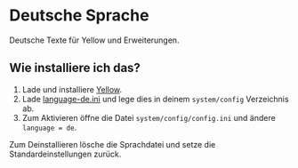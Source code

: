 Deutsche Sprache
================
Deutsche Texte für Yellow und Erweiterungen.

Wie installiere ich das?
------------------------
1. Lade und installiere [Yellow](https://github.com/markseu/yellowcms/).  
2. Lade [language-de.ini](language-de.ini?raw=true) und lege dies in deinem `system/config` Verzeichnis ab.  
3. Zum Aktivieren öffne die Datei `system/config/config.ini` und ändere `language = de`.

Zum Deinstallieren lösche die Sprachdatei und setze die Standardeinstellungen zurück.

